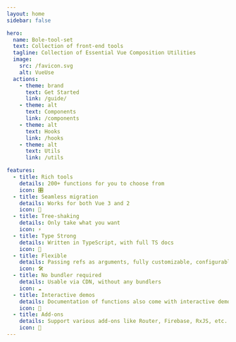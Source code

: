 ```yaml
---
layout: home
sidebar: false

hero:
  name: Bole-tool-set
  text: Collection of front-end tools
  tagline: Collection of Essential Vue Composition Utilities
  image:
    src: /favicon.svg
    alt: VueUse
  actions:
    - theme: brand
      text: Get Started
      link: /guide/
    - theme: alt
      text: Components
      link: /components
    - theme: alt
      text: Hooks
      link: /hooks
    - theme: alt
      text: Utils
      link: /utils

features:
  - title: Rich tools
    details: 200+ functions for you to choose from
    icon: 🎛
  - title: Seamless migration
    details: Works for both Vue 3 and 2
    icon: 🚀
  - title: Tree-shaking
    details: Only take what you want
    icon: ⚡
  - title: Type Strong
    details: Written in TypeScript, with full TS docs
    icon: 🦾
  - title: Flexible
    details: Passing refs as arguments, fully customizable, configurable event filters and targets
    icon: 🛠
  - title: No bundler required
    details: Usable via CDN, without any bundlers
    icon: ☁️
  - title: Interactive demos
    details: Documentation of functions also come with interactive demos!
    icon: 🎪
  - title: Add-ons
    details: Support various add-ons like Router, Firebase, RxJS, etc.
    icon: 🔌
---
```

<Home />
